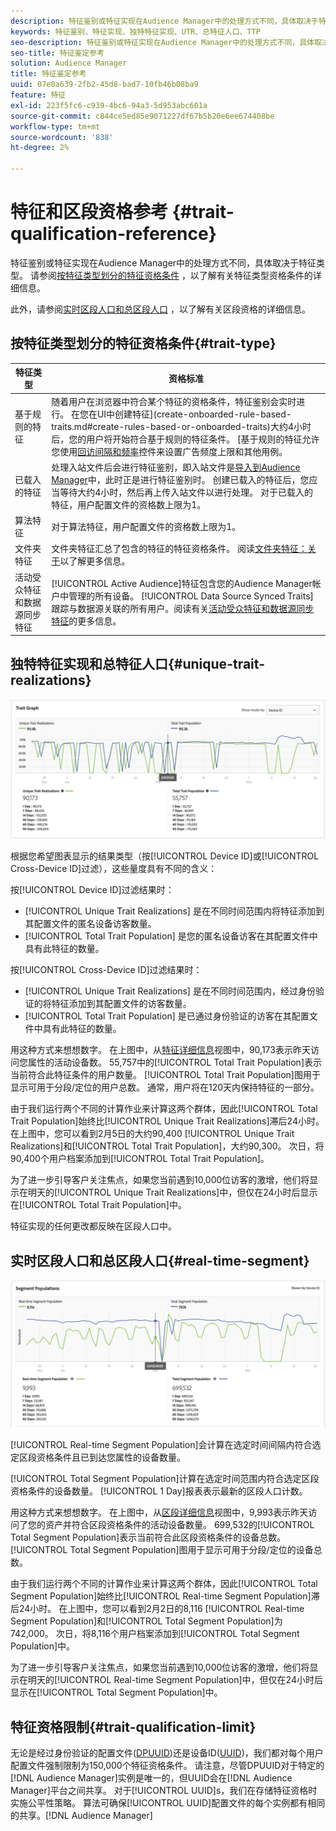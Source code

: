 ```yaml
---
description: 特征鉴别或特征实现在Audience Manager中的处理方式不同，具体取决于特征类型。 有关特征资格的详细信息，请参阅下表。
keywords: 特征鉴别、特征实现、独特特征实现、UTR、总特征人口、TTP
seo-description: 特征鉴别或特征实现在Audience Manager中的处理方式不同，具体取决于特征类型。 有关特征资格的详细信息，请参阅下表。
seo-title: 特征鉴定参考
solution: Audience Manager
title: 特征鉴定参考
uuid: 07e0a639-2fb2-45d8-bad7-10fb46b08ba9
feature: 特征
exl-id: 223f5fc6-c939-4bc6-94a3-5d953abc601a
source-git-commit: c844ce5ed85e9071227df67b5b20e6ee674408be
workflow-type: tm+mt
source-wordcount: '838'
ht-degree: 2%

---
```


# 特征和区段资格参考 {#trait-qualification-reference}

特征鉴别或特征实现在Audience Manager中的处理方式不同，具体取决于特征类型。 请参阅[按特征类型划分的特征资格条件](#trait-type) ，以了解有关特征类型资格条件的详细信息。

此外，请参阅[实时区段人口和总区段人口](#real-time-segment) ，以了解有关区段资格的详细信息。



## 按特征类型划分的特征资格条件{#trait-type}

| 特征类型 | 资格标准 |
|---|---|
| 基于规则的特征 | 随着用户在浏览器中符合某个特征的资格条件，特征鉴别会实时进行。 在您在UI中创建特征](create-onboarded-rule-based-traits.md#create-rules-based-or-onboarded-traits)大约4小时后，您的用户将开始符合基于规则的特征条件。 [基于规则的特征允许您使用[回访间隔和频率](../segments/recency-and-frequency.md)控件来设置广告频度上限和其他用例。 |
| 已载入的特征 | 处理入站文件后会进行特征鉴别，即入站文件是[导入到Audience Manager](../../faq/faq-inbound-data-ingestion.md)中，此时正是进行特征鉴别时。 创建已载入的特征后，您应当等待大约4小时，然后再上传入站文件以进行处理。 对于已载入的特征，用户配置文件的资格数上限为1。 |
| 算法特征 | 对于算法特征，用户配置文件的资格数上限为1。 |
| 文件夹特征 | 文件夹特征汇总了包含的特征的特征资格条件。 阅读[文件夹特征：关于](about-folder-traits.md)以了解更多信息。 |
| 活动受众特征和数据源同步特征 | [!UICONTROL Active Audience]特征包含您的Audience Manager帐户中管理的所有设备。 [!UICONTROL Data Source Synced Traits] 跟踪与数据源关联的所有用户。阅读有关[活动受众特征和数据源同步特征](client-activity-synced-audience-traits.md)的更多信息。 |

## 独特特征实现和总特征人口{#unique-trait-realizations}

![特征实现](assets/trait-graph.png)

根据您希望图表显示的结果类型（按[!UICONTROL Device ID]或[!UICONTROL Cross-Device ID]过滤），这些量度具有不同的含义：

按[!UICONTROL Device ID]过滤结果时：

* [!UICONTROL Unique Trait Realizations] 是在不同时间范围内将特征添加到其配置文件的匿名设备访客数量。
* [!UICONTROL Total Trait Population] 是您的匿名设备访客在其配置文件中具有此特征的数量。

按[!UICONTROL Cross-Device ID]过滤结果时：

* [!UICONTROL Unique Trait Realizations] 是在不同时间范围内，经过身份验证的将特征添加到其配置文件的访客数量。
* [!UICONTROL Total Trait Population] 是已通过身份验证的访客在其配置文件中具有此特征的数量。

用这种方式来想想数字。 在上图中，从[特征详细信息](../../features/traits/trait-details-page.md)视图中，90,173表示昨天访问您属性的活动设备数。 55,757中的[!UICONTROL Total Trait Population]表示当前符合此特征条件的用户数量。 [!UICONTROL Total Trait Population]图用于显示可用于分段/定位的用户总数。 通常，用户将在120天内保持特征的一部分。

由于我们运行两个不同的计算作业来计算这两个群体，因此[!UICONTROL Total Trait Population]始终比[!UICONTROL Unique Trait Realizations]滞后24小时。 在上图中，您可以看到2月5日的大约90,400 [!UICONTROL Unique Trait Realizations]和[!UICONTROL Total Trait Population]，大约90,300。 次日，将90,400个用户档案添加到[!UICONTROL Total Trait Population]。

为了进一步引导客户关注焦点，如果您当前遇到10,000位访客的激增，他们将显示在明天的[!UICONTROL Unique Trait Realizations]中，但仅在24小时后显示在[!UICONTROL Total Trait Population]中。

特征实现的任何更改都反映在区段人口中。

## 实时区段人口和总区段人口{#real-time-segment}

![特征实现](assets/segment-graph.png)

[!UICONTROL Real-time Segment Population]会计算在选定时间间隔内符合选定区段资格条件且已到达您属性的设备数量。

[!UICONTROL Total Segment Population]计算在选定时间范围内符合选定区段资格条件的设备数量。 [!UICONTROL 1 Day]报表表示最新的区段人口计数。

用这种方式来想想数字。 在上图中，从[区段详细信息](../../features/segments/segment-summary-view.md)视图中，9,993表示昨天访问了您的资产并符合区段资格条件的活动设备数量。 699,532的[!UICONTROL Total Segment Population]表示当前符合此区段资格条件的设备总数。 [!UICONTROL Total Segment Population]图用于显示可用于分段/定位的设备总数。

由于我们运行两个不同的计算作业来计算这两个群体，因此[!UICONTROL Total Segment Population]始终比[!UICONTROL Real-time Segment Population]滞后24小时。 在上图中，您可以看到2月2日的8,116 [!UICONTROL Real-time Segment Population]和[!UICONTROL Total Segment Population]为742,000。 次日，将8,116个用户档案添加到[!UICONTROL Total Segment Population]中。

为了进一步引导客户关注焦点，如果您当前遇到10,000位访客的激增，他们将显示在明天的[!UICONTROL Real-time Segment Population]中，但仅在24小时后显示在[!UICONTROL Total Segment Population]中。

## 特征资格限制{#trait-qualification-limit}

无论是经过身份验证的配置文件([DPUUID](../../reference/ids-in-aam.md))还是设备ID([UUID](../../reference/ids-in-aam.md))，我们都对每个用户配置文件强制限制为150,000个特征资格条件。 请注意，尽管DPUUID对于特定的[!DNL Audience Manager]实例是唯一的，但UUID会在[!DNL Audience Manager]平台之间共享。 对于[!UICONTROL UUID]s，我们在存储特征资格时实施公平性策略。 算法可确保[!UICONTROL UUID]配置文件的每个实例都有相同的共享。[!DNL Audience Manager]
